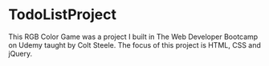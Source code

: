 # TodoListProject
This RGB Color Game was a project I built in The Web Developer Bootcamp on Udemy taught by Colt Steele. The focus of this project is HTML, CSS and jQuery.

